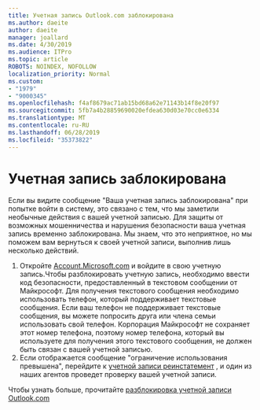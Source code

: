 ```yaml
---
title: Учетная запись Outlook.com заблокирована
ms.author: daeite
author: daeite
manager: joallard
ms.date: 4/30/2019
ms.audience: ITPro
ms.topic: article
ROBOTS: NOINDEX, NOFOLLOW
localization_priority: Normal
ms.custom:
- "1979"
- "9000345"
ms.openlocfilehash: f4af8679ac71ab15bd68a62e71143b14f8e20f97
ms.sourcegitcommit: 5fb7a4b28859690020efdea630d03e70cc0e6334
ms.translationtype: MT
ms.contentlocale: ru-RU
ms.lasthandoff: 06/28/2019
ms.locfileid: "35373822"
---
```

# <a name="account-locked"></a>Учетная запись заблокирована

Если вы видите сообщение "Ваша учетная запись заблокирована" при попытке войти в систему, это связано с тем, что мы заметили необычные действия с вашей учетной записью. Для защиты от возможных мошенничества и нарушения безопасности ваша учетная запись временно заблокирована. Мы знаем, что это неприятное, но мы поможем вам вернуться к своей учетной записи, выполнив лишь несколько действий.

1. Откройте [Account.Microsoft.com](https://go.microsoft.com/fwlink/?linkid=2090484) и войдите в свою учетную запись.Чтобы разблокировать учетную запись, необходимо ввести код безопасности, предоставленный в текстовом сообщении от Майкрософт. Для получения текстового сообщения необходимо использовать телефон, который поддерживает текстовые сообщения. Если ваш телефон не поддерживает текстовые сообщения, вы можете попросить друга или члена семьи использовать свой телефон. Корпорация Майкрософт не сохраняет этот номер телефона, поэтому номер телефона, который вы используете для получения этого текстового сообщения, не должен быть связан с вашей учетной записью.
2. Если отображается сообщение "ограничение использования превышена", перейдите к [учетной записи реинстатемент](https://go.microsoft.com/fwlink/?linkid=2090483) , и один из наших агентов проведет проверку вашей учетной записи.

Чтобы узнать больше, прочитайте [разблокировка учетной записи Outlook.com](https://support.office.com/article/f4ad2701-d166-4d8b-8a6a-9af2a1f8a4c4) 